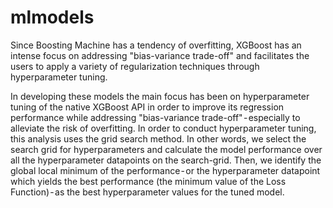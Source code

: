 # mlmodels
Since Boosting Machine has a tendency of overfitting, XGBoost has an intense focus on addressing "bias-variance trade-off" and facilitates the users to apply a variety of regularization techniques through hyperparameter tuning.

In developing these models the main focus has been on  hyperparameter tuning of the native XGBoost API in order to improve its regression performance while addressing "bias-variance trade-off" - especially to alleviate the risk of overfitting.  In order to conduct hyperparameter tuning, this analysis uses the grid search method. In other words, we select the search grid for hyperparameters and calculate the model performance over all the hyperparameter datapoints on the search-grid. Then, we identify the global local minimum of the performance - or the hyperparameter datapoint which yields the best performance (the minimum value of the Loss Function) - as the best hyperparameter values for the tuned model.

